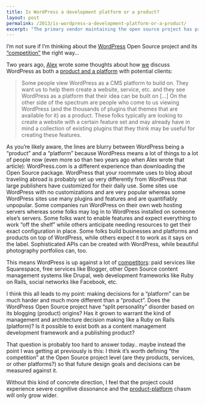 ```yaml
---
title: Is WordPress a development platform or a product?
layout: post
permalink: /2013/is-wordpress-a-development-platform-or-a-product/
excerpt: "The primary vendor maintaining the open source project has productized WordPress. But it's also touted as a platform to build (not just blogs) upon."
---
```

I&#8217;m not sure if I&#8217;m thinking about the [WordPress][1] Open Source project and its [&#8220;competition&#8221;][2] the right way&#8230;

Two years ago, [Alex][3] wrote some thoughts about how [we][4] discuss WordPress as both a [product and a platform][5] with potential clients:

> Some people view WordPress as a CMS platform to build on. They want us to help them create a website, service, etc. and they see WordPress as a platform that their idea can be built on […] On the other side of the spectrum are people who come to us viewing WordPress (and the thousands of plugins that themes that are available for it) as a product. These folks typically are looking to create a website with a certain feature set and may already have in mind a collection of existing plugins that they think may be useful for creating these features.

As you&#8217;re likely aware, the lines are blurry between WordPress being a &#8220;product&#8221; and a &#8220;platform&#8221; because WordPress means a lot of things to a lot of people now (even more so than two years ago when Alex wrote that article): WordPress.com is a different experience than downloading the Open Source package. WordPress that your roommate uses to blog about traveling abroad is probably set up very differently from WordPress that large publishers have customized for their daily use. Some sites use WordPress with no customizations and are very popular whereas some WordPress sites use many plugins and features and are quantifiably unpopular. Some companies run WordPress on their own web hosting servers whereas some folks may log in to WordPress installed on someone else&#8217;s servers. Some folks want to enable features and expect everything to work &#8220;off the shelf&#8221; while others anticipate needing resources to get their exact configuration in place. Some folks build businesses and platforms and products on top of WordPress, while others expect it to work as it says on the label. Sophisticated APIs can be created with WordPress, while beautiful photography portfolios can, too.

This means WordPress is up against a lot of [competitors][2]: paid services like Squarespace, free services like Blogger, other Open Source content management systems like Drupal, web development frameworks like Ruby on Rails, social networks like Facebook, etc.

I think this all leads to my point: making decisions for a &#8220;platform&#8221; can be much harder and much more different than a &#8220;product&#8221;. Does the WordPress Open Source project have &#8220;split personality&#8221; disorder based on its blogging (product) origins? Has it grown to warrant the kind of management and architecture decision making like a Ruby on Rails (platform)? Is it possible to exist both as a content management development framework and a publishing product?

That question is probably too hard to answer today.. maybe instead the point I was getting at previously is this: I think it&#8217;s worth defining &#8220;the competition&#8221; at the Open Source project level (are they products, services, or other platforms?) so that future design goals and decisions can be measured against it.

Without this kind of concrete direction, I feel that the project could experience severe cognitive dissonance and the [product-platform][5] chasm will only grow wider.

 [1]: http://wordpress.org/
 [2]: https://devin.reams.me/2013/what-competition-is-wordpress-up-against/
 [3]: http://alexking.org/
 [4]: http://crowdfavorite.com/
 [5]: http://alexking.org/blog/2010/05/17/wordpress-platform-or-product